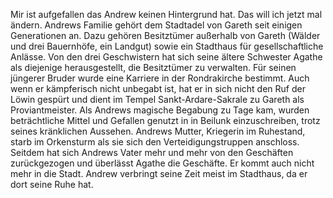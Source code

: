 Mir ist aufgefallen das Andrew keinen Hintergrund hat. Das will ich jetzt mal ändern. 
Andrews Familie gehört dem Stadtadel von Gareth seit einigen Generationen an. Dazu gehören Besitztümer außerhalb von Gareth (Wälder und drei Bauernhöfe, ein Landgut) sowie ein Stadthaus für gesellschaftliche Anlässe.
Von den drei Geschwistern hat sich seine ältere Schwester Agathe als diejenige herausgestellt, die Besitztümer zu verwalten. Für seinen jüngerer Bruder wurde eine Karriere in der Rondrakirche bestimmt. Auch wenn er kämpferisch nicht unbegabt ist, hat er in sich nicht den Ruf der Löwin gespürt und dient im Tempel Sankt-Ardare-Sakrale zu Gareth als Proviantmeister.
Als Andrews magische Begabung zu Tage kam, wurden beträchtliche Mittel und Gefallen genutzt in in Beilunk einzuschreiben, trotz seines kränklichen Aussehen.
Andrews Mutter, Kriegerin im Ruhestand, starb im Orkensturm als sie sich den Verteidigungstruppen anschloss.
Seitdem hat sich Andrews Vater mehr und mehr von den Geschäften zurückgezogen und überlässt Agathe die Geschäfte. Er kommt auch nicht mehr in die Stadt.
Andrew verbringt seine Zeit meist im Stadthaus, da er dort seine Ruhe hat. 
